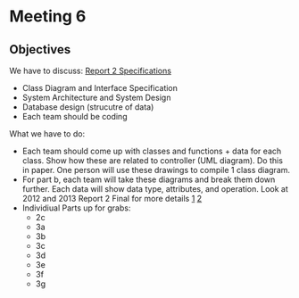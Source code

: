 # Meeting 6

## Objectives
We have to discuss:
[Report 2 Specifications](http://www.ece.rutgers.edu/~marsic/Teaching/SE/report2.html)
* Class Diagram and Interface Specification
* System Architecture and System Design
* Database design (strucutre of data)
* Each team should be coding 

What we have to do:  

* Each team should come up with classes and functions + data for each class. Show how these are related to controller (UML diagram). Do this in paper. One person will use these drawings to compile 1 class diagram.
* For part b, each team will take these diagrams and break them down further. Each data will show data type, attributes, and operation. Look at 2012 and 2013 Report 2 Final for more details [1](http://www.ece.rutgers.edu/~marsic/books/SE/projects/ParkingLot/2013-g5-ProjectFiles.zip) [2](http://www.ece.rutgers.edu/~marsic/books/SE/projects/ParkingLot/2012-g3-ProjectFiles.zip)
* Individiual Parts up for grabs:
    * 2c
    * 3a
    * 3b
    * 3c
    * 3d
    * 3e
    * 3f
    * 3g
		


